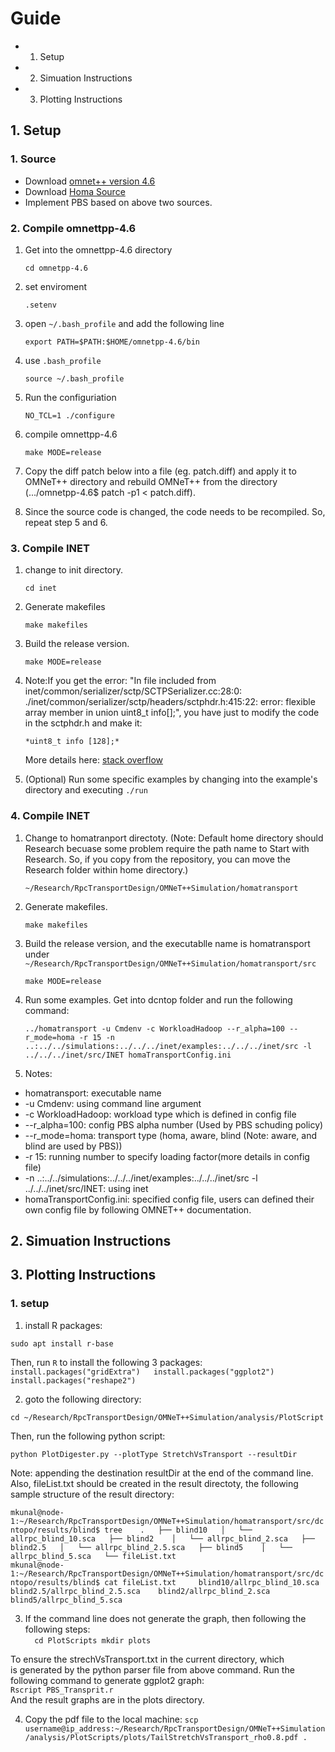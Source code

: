 # Guide
  - 1. Setup 
  - 2. Simuation Instructions  
  - 3. Plotting Instructions

## 1. Setup
### 1. Source
  - Download [omnet++ version 4.6](https://omnetpp.org/download/old.html)
  - Download [Homa Source](https://github.com/PlatformLab/HomaSimulation/tree/omnet_simulations/RpcTransportDesign/OMNeT%2B%2BSimulation)
  - Implement PBS based on above two sources. 

### 2. Compile omnettpp-4.6 
1. Get into the omnettpp-4.6 directory
  
    ``cd omnetpp-4.6`` 

2. set enviroment
    
    ``.setenv``

3. open ``~/.bash_profile`` and add the following line 

    ``export PATH=$PATH:$HOME/omnetpp-4.6/bin`` 

4. use ``.bash_profile``
    
    ``source ~/.bash_profile``

5. Run the configuriation 
    
    ``NO_TCL=1 ./configure``

6. compile omnettpp-4.6

    ``make MODE=release``

7. Copy the diff patch below into a file (eg. patch.diff) and apply
    it to OMNeT++ directory and rebuild OMNeT++ from the directory
    (.../omnetpp-4.6$ patch -p1 < patch.diff). 
8. Since the source code is changed, the code needs to be 
    recompiled. So, repeat step 5 and 6. 

### 3. Compile INET
1. change to init directory. 
  
    ``cd inet`` 

2. Generate makefiles

    ``make makefiles`` 

3. Build the release version. 
  
    ``make MODE=release`` 

4. Note:If you get the error: "In file included from 
  inet/common/serializer/sctp/SCTPSerializer.cc:28:0: 
  ./inet/common/serializer/sctp/headers/sctphdr.h:415:22: 
  error: flexible array member in union uint8_t info[];", 
  you have just to modify the code in the sctphdr.h and make it:  

    ``*uint8_t info [128];*``

   More details here: [stack overflow](https://stackoverflow.com/questions/37969272/error-compiling-inet-framework-for-omnet:)

5. (Optional) Run some specific examples by changing into 
the example's directory and executing ``./run``

### 4. Compile INET  
1. Change to homatranport directoty. (Note: Default home directory should Research 
  becuase some problem require the path name to Start with Research. So, if you 
  copy from the repository, you can move the Research folder within home directory.) 
  
   ``~/Research/RpcTransportDesign/OMNeT++Simulation/homatransport``

2. Generate makefiles.
    
    ``make makefiles`` 

3. Build the release version, and the executablle name is homatransport under
    ``~/Research/RpcTransportDesign/OMNeT++Simulation/homatransport/src``
  
    ``make MODE=release``

4. Run some examples. Get into dcntop folder and run the following command:  
  
    ``../homatransport -u Cmdenv -c WorkloadHadoop --r_alpha=100 --r_mode=homa -r 15 -n ..:../../simulations:../../../inet/examples:../../../inet/src -l ../../../inet/src/INET homaTransportConfig.ini
    ``

5. Notes: 
  
  - homatransport: executable name 
  - -u Cmdenv: using command line argument 
  - -c WorkloadHadoop: workload type which is defined in config file
  - --r_alpha=100: config PBS alpha number (Used by PBS schuding policy)
  - --r_mode=homa: transport type (homa, aware, blind (Note: aware, and blind are used by PBS))
  - -r 15: running number to specify loading factor(more details in config file)
  - -n ..:../../simulations:../../../inet/examples:../../../inet/src -l ../../../inet/src/INET: 
    using inet 
  - homaTransportConfig.ini: specified config file, users can defined their own config file by following
    OMNET++ documentation. 

## 2. Simuation Instructions  

## 3. Plotting Instructions 
### 1. setup 
1. install R packages:   

  ``
  sudo apt install r-base
  ``
  
Then, run ``R`` to install the following 3 packages:   
  ``
  install.packages("gridExtra")  
  install.packages("ggplot2")   
  install.packages("reshape2")  
  `` 
  
2. goto the following directory:  
  
  ``
  cd ~/Research/RpcTransportDesign/OMNeT++Simulation/analysis/PlotScript
  ``
    
Then, run the following python script:   
 
  ``
  python PlotDigester.py --plotType StretchVsTransport --resultDir 
  ``
     
Note: appending the destination resultDir at the end of the command
line. Also, fileList.txt should be created in the result directoty,
the following sample structure of the result directory: 
  
  ``
  mkunal@node-1:~/Research/RpcTransportDesign/OMNeT++Simulation/homatransport/src/dcntopo/results/blind$ tree   
  .  
  ├── blind10  
  │   └── allrpc_blind_10.sca  
  ├── blind2   
  │   └── allrpc_blind_2.sca  
  ├── blind2.5  
  │   └── allrpc_blind_2.5.sca  
  ├── blind5   
  │   └── allrpc_blind_5.sca  
  └── fileList.txt   
  ``  
  ``
  mkunal@node-1:~/Research/RpcTransportDesign/OMNeT++Simulation/homatransport/src/dcntopo/results/blind$ cat fileList.txt    
  blind10/allrpc_blind_10.sca   
  blind2.5/allrpc_blind_2.5.sca   
  blind2/allrpc_blind_2.sca   
  blind5/allrpc_blind_5.sca  
  ``  
  
3. If the command line does not generate the graph, then following the following steps:   
  ``  
  cd PlotScripts
  mkdir plots 
  `` 

To ensure the strechVsTransport.txt in the current directory, which   
is generated by the python parser file from above command. Run the    
following command to generate ggplot2 graph:    
  ``
  Rscript PBS_Transprit.r 
  ``  
And the result graphs are in the plots directory.    
  
4. Copy the pdf file to the local machine: 
  ``
  scp username@ip_address:~/Research/RpcTransportDesign/OMNeT++Simulation/analysis/PlotScripts/plots/TailStretchVsTransport_rho0.8.pdf . 
  ``
